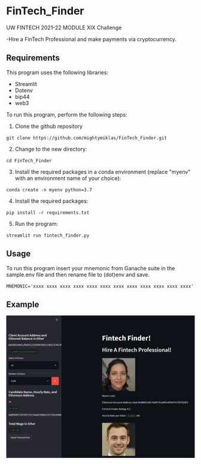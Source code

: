 # FinTech_Finder
UW FINTECH 2021-22 MODULE XIX Challenge

-Hire a FinTech Professional and make payments via cryptocurrency. 

## Requirements
This program uses the following libraries:
- Streamlit
- Dotenv
- bip44
- web3

To run this program, perform the following steps:
1. Clone the github repository
```shell
git clone https://github.com/mightymiklas/FinTech_Finder.git
```
2. Change to the new directory:
```shell
cd FinTech_Finder
```
3. Install the required packages in a conda environment (replace "myenv" with an environment name of your choice):
```shell
conda create -n myenv python=3.7
```
4. Install the required packages:
```shell
pip install -r requirements.txt
```
5. Run the program:
```shell
streamlit run fintech_finder.py
```

## Usage
To run this program insert your mnemonic from Ganache suite in the sample.env file and then rename file to (dot)env and save. 

```
MNEMONIC='xxxx xxxx xxxx xxxx xxxx xxxx xxxx xxxx xxxx xxxx xxxx xxxx'
```

## Example
![Example](Images/screenshot.png)

